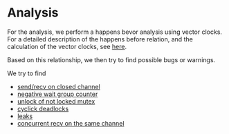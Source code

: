 # Analysis

For the analysis, we perform a happens bevor analysis using vector clocks.
For a detailed description of the happens before relation,
and the calculation of the vector clocks, see [here](analysis/hb.md).

Based on this relationship, we then try to find possible bugs or warnings.

We try to find

- [send/recv on closed channel](analysis/comOnClosed.md)
- [negative wait group counter](analysis/doneBeforeAdd.md)
- [unlock of not locked mutex](analysis/unlockBeforeLock.md)
- [cyclick deadlocks](analysis/cyclicDeadlock.md)
- [leaks](analysis/leak.md)
- [concurrent recv on the same channel](analysis/concurrentReceive.md)